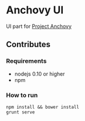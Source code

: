 # Anchovy UI

UI part for [Project Anchovy](https://github.com/teambap/anchovy)


## Contributes

### Requirements

* nodejs 0.10 or higher
* npm

### How to run

```
npm install && bower install
grunt serve
```
